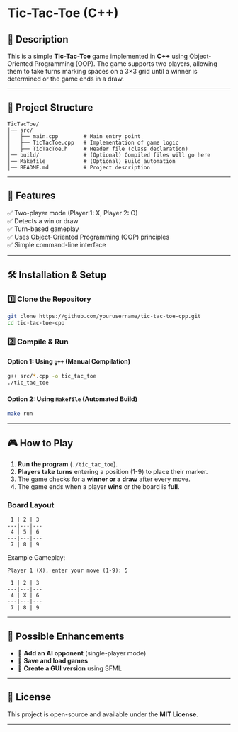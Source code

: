 # Tic-Tac-Toe (C++)

## 📝 Description

This is a simple **Tic-Tac-Toe** game implemented in **C++** using Object-Oriented Programming (OOP). The game supports
two players, allowing them to take turns marking spaces on a 3×3 grid until a winner is determined or the game ends in a
draw.

---

## 📁 Project Structure

```
TicTacToe/
│── src/
│   ├── main.cpp        # Main entry point
│   ├── TicTacToe.cpp   # Implementation of game logic
│   ├── TicTacToe.h     # Header file (class declaration)
│── build/              # (Optional) Compiled files will go here
│── Makefile            # (Optional) Build automation
│── README.md           # Project description
```

---

## 🚀 Features

✅ Two-player mode (Player 1: X, Player 2: O) \
✅ Detects a win or draw \
✅ Turn-based gameplay \
✅ Uses Object-Oriented Programming (OOP) principles \
✅ Simple command-line interface

---

## 🛠️ Installation & Setup

### **1️⃣ Clone the Repository**

```sh
git clone https://github.com/yourusername/tic-tac-toe-cpp.git
cd tic-tac-toe-cpp
```

### **2️⃣ Compile & Run**

#### **Option 1: Using `g++` (Manual Compilation)**

```sh
g++ src/*.cpp -o tic_tac_toe
./tic_tac_toe
```

#### **Option 2: Using `Makefile` (Automated Build)**

```sh
make run
```

---

## 🎮 How to Play

1. **Run the program** (`./tic_tac_toe`).
2. **Players take turns** entering a position (1-9) to place their marker.
3. The game checks for a **winner or a draw** after every move.
4. The game ends when a player **wins** or the board is **full**.

### **Board Layout**

```
 1 | 2 | 3
---|---|---
 4 | 5 | 6
---|---|---
 7 | 8 | 9
```

Example Gameplay:

```
Player 1 (X), enter your move (1-9): 5

 1 | 2 | 3
---|---|---
 4 | X | 6
---|---|---
 7 | 8 | 9
```

---

## 🔧 Possible Enhancements

- 🤖 **Add an AI opponent** (single-player mode)
- 💾 **Save and load games**
- 🎨 **Create a GUI version** using SFML

---

## 📜 License

This project is open-source and available under the **MIT License**.

---
